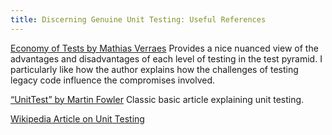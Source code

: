 ```yaml
---
title: Discerning Genuine Unit Testing: Useful References
---
```


[Economy of Tests by Mathias Verraes](http://verraes.net/2015/01/economy-of-tests)
Provides a nice nuanced view of the advantages and disadvantages of each level of testing in the test pyramid. I particularly like how the author explains how the challenges of testing legacy code influence the compromises involved.


[“UnitTest” by Martin Fowler](http://martinfowler.com/bliki/UnitTest.html)
Classic basic article explaining unit testing.

[Wikipedia Article on Unit Testing](https://en.wikipedia.org/wiki/Unit_testing)


